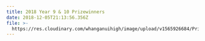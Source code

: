 ```yaml
---
title: 2018 Year 9 & 10 Prizewinners
date: 2018-12-05T21:13:56.356Z
file: >-
  https://res.cloudinary.com/whanganuihigh/image/upload/v1565926684/Prizewinners/2018/Master_Year_9_10_Prizegiving_Programme_2018.pdf
---
```


